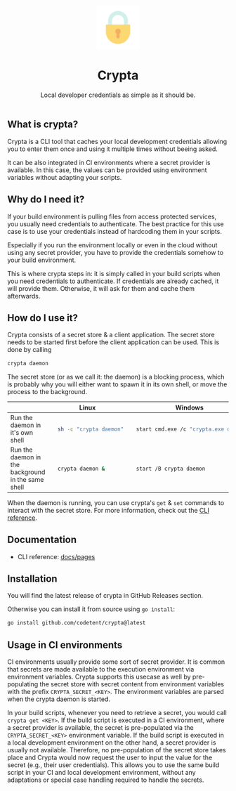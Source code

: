 <div align="center">
<br>
<img src="docs/static/img/logo.svg" width="100" /><br>

# Crypta

Local developer credentials as simple as it should be.
<br/><br/>
</div>

## What is crypta?

Crypta is a CLI tool that caches your local development credentials allowing you to enter them once and using it multiple times without beeing asked.

It can be also integrated in CI environments where a secret provider is available. In this case, the values can be provided using environment variables without adapting your scripts.

## Why do I need it?

If your build environment is pulling files from access protected services, you usually need credentials to authenticate. The best practice for this use case is to use your credentials instead of hardcoding them in your scripts.

Especially if you run the environment locally or even in the cloud without using any secret provider, you have to provide the credentials somehow to your build environment.

This is where crypta steps in: it is simply called in your build scripts when you need credentials to authenticate. If credentials are already cached, it will provide them. Otherwise, it will ask for them and cache them afterwards.

## How do I use it?

Crypta consists of a secret store & a client application. The secret store needs to be started first before the client
application can be used. This is done by calling

```sh
crypta daemon
```

The secret store (or as we call it: the daemon) is a blocking process, which is probably why you will either want to
spawn it in its own shell, or move the process to the background.

<table>
<thead>
<tr>
<th></th>
<th>Linux</th>
<th>Windows</th>
</tr>
</thead>
<tbody>
<tr>
<td>Run the daemon in it's own shell</td>
<td>
  
```sh
  sh -c "crypta daemon"
```

</td>
<td>

```sh
  start cmd.exe /c "crypta.exe daemon"
```

</td>
</tr>
<tr>
<td>Run the daemon in the background in the same shell</td>
<td>

```sh
  crypta daemon &
```

</td>
<td>
  
```sh
  start /B crypta daemon
```

</td>
</tr>
</tbody>
</table>

When the daemon is running, you can use crypta's `get` & `set` commands to interact with the secret store. For more
information, check out the [CLI reference](docs/pages/crypta.md).

## Documentation

- CLI reference: [docs/pages](docs/pages/crypta.md)

## Installation

You will find the latest release of crypta in GitHub Releases section.

Otherwise you can install it from source using `go install`:
```sh
go install github.com/codetent/crypta@latest
```

## Usage in CI environments

CI environments usually provide some sort of secret provider. It is common that secrets are made available to the
execution environment via environment variables. Crypta supports this usecase as well by pre-populating the secret store
with secret content from environment variables with the prefix `CRYPTA_SECRET_<KEY>`. The environment variables are
parsed when the crypta daemon is started.

In your build scripts, whenever you need to retrieve a secret, you would call `crypta get <KEY>`. If the build script is
executed in a CI environment, where a secret provider is available, the secret is pre-populated via the
`CRYPTA_SECRET_<KEY>` environment variable. If the build script is executed in a local development environment on the
other hand, a secret provider is usually not available. Therefore, no pre-population of the secret store takes place and
Crypta would now request the user to input the value for the secret (e.g., their user credentials). This
allows you to use the same build script in your CI and local development environment, without any adaptations or special
case handling required to handle the secrets.
